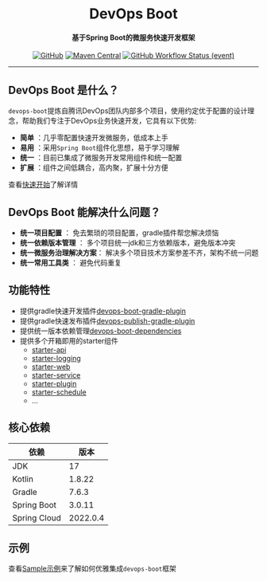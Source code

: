 <h1 align="center" style="font-weight: bold;">DevOps Boot</h1>
<h4 align="center">基于Spring Boot的微服务快速开发框架</h4>
<div align="center">

[![GitHub](https://img.shields.io/github/license/bkdevops-projects/devops-framework)](https://img.shields.io/github/license/bkdevops-projects/devops-framework)
[![Maven Central](https://img.shields.io/maven-central/v/com.tencent.devops/devops-boot)](https://img.shields.io/maven-central/v/com.tencent.devops/devops-boot)
[![GitHub Workflow Status (event)](https://img.shields.io/github/workflow/status/bkdevops-projects/devops-framework/build)](https://img.shields.io/github/workflow/status/bkdevops-projects/devops-framework/build)

</div>

----------

## DevOps Boot 是什么？

`devops-boot`提炼自腾讯DevOps团队内部多个项目，使用约定优于配置的设计理念，帮助我们专注于DevOps业务快速开发，它具有以下优势:

- **简单** ：几乎零配置快速开发微服务，低成本上手
- **易用** ：采用`Spring Boot`组件化思想，易于学习理解
- **统一** ：目前已集成了微服务开发常用组件和统一配置
- **扩展** ：组件之间低耦合，高内聚，扩展十分方便

查看[快速开始](quick-start.md)了解详情

## DevOps Boot 能解决什么问题？

- **统一项目配置** ： 免去繁琐的项目配置，gradle插件帮您解决烦恼
- **统一依赖版本管理** ： 多个项目统一jdk和三方依赖版本，避免版本冲突
- **统一微服务治理解决方案**： 解决多个项目技术方案参差不齐，架构不统一问题
- **统一常用工具类** ： 避免代码重复

## 功能特性
- 提供gradle快速开发插件[devops-boot-gradle-plugin](/plugin/devops-boot-gradle-plugin.md)
- 提供gradle快速发布插件[devops-publish-gradle-plugin](/plugin/devops-publish-gradle-plugin.md)
- 提供统一版本依赖管理[devops-boot-dependencies](/dependency/devops-boot-dependencies.md)
- 提供多个开箱即用的starter组件
    - [starter-api](/starter/devops-boot-starter-api.md)
    - [starter-logging](/starter/devops-boot-starter-logging.md)
    - [starter-web](/starter/devops-boot-starter-web.md)
    - [starter-service](/starter/devops-boot-starter-service.md)
    - [starter-plugin](/starter/devops-boot-starter-plugin.md)
    - [starter-schedule](/starter/devops-boot-starter-schedule.md)
    - ...

## 核心依赖

| 依赖          | 版本       |
| ------------ |----------|
| JDK          | 17       |
| Kotlin       | 1.8.22   |
| Gradle       | 7.6.3    |
| Spring Boot  | 3.0.11   |
| Spring Cloud | 2022.0.4 |

## 示例

查看[Sample示例](https://github.com/bkdevops-projects/devops-framework/tree/master/devops-boot-sample)来了解如何优雅集成`devops-boot`框架

